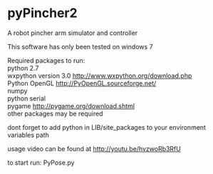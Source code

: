 # pyPincher2
A robot pincher arm simulator and controller<br>

This software has only been tested on windows 7<br>

Required packages to run:<br>
python 2.7<br>
wxpython version 3.0     http://www.wxpython.org/download.php <br>
Python OpenGL http://PyOpenGL.sourceforge.net/ <br>
numpy <br>
python serial<br>
pygame  http://pygame.org/download.shtml <br>
other packages may be required<br>

dont forget to add python in LIB/site_packages to your environment variables path<br>

usage video can be found at http://youtu.be/hvzwoRb3RfU<br>

to start run: PyPose.py